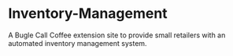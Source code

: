 # Inventory-Management
A Bugle Call Coffee extension site to provide small retailers with an automated inventory management system.
